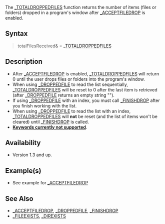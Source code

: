 The [_TOTALDROPPEDFILES](_TOTALDROPPEDFILES) function returns the number of items (files or folders) dropped in a program's window after [_ACCEPTFILEDROP](_ACCEPTFILEDROP) is enabled.

## Syntax

>  totalFilesReceived& = [_TOTALDROPPEDFILES](_TOTALDROPPEDFILES)

## Description

* After [_ACCEPTFILEDROP](_ACCEPTFILEDROP) is enabled, [_TOTALDROPPEDFILES](_TOTALDROPPEDFILES) will return 0 until the user drops files or folders into the program's window.
* When using [_DROPPEDFILE](_DROPPEDFILE) to read the list sequentially, [_TOTALDROPPEDFILES](_TOTALDROPPEDFILES) will be reset to 0 after the last item is retrieved (after [_DROPPEDFILE](_DROPPEDFILE) returns an empty string "").
* If using [_DROPPEDFILE](_DROPPEDFILE) with an index, you must call [_FINISHDROP](_FINISHDROP) after you finish working with the list.
* When using [_DROPPEDFILE](_DROPPEDFILE) to read the list with an index, [_TOTALDROPPEDFILES](_TOTALDROPPEDFILES) will **not** be reset (and the list of items won't be cleared) until [_FINISHDROP](_FINISHDROP) is called.
* **[Keywords currently not supported](Keywords-currently-not-supported-by-QB64)**.

## Availability

* Version 1.3 and up.

## Example(s)

* See example for [_ACCEPTFILEDROP](_ACCEPTFILEDROP)

## See Also

* [_ACCEPTFILEDROP](_ACCEPTFILEDROP), [_DROPPEDFILE](_DROPPEDFILE), [_FINISHDROP](_FINISHDROP)
* [_FILEEXISTS](_FILEEXISTS), [_DIREXISTS](_DIREXISTS)
